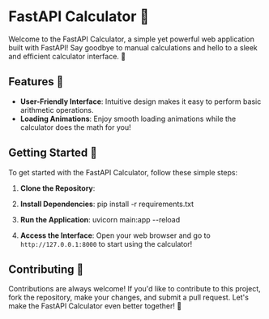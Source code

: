 # FastAPI Calculator 🧮

Welcome to the FastAPI Calculator, a simple yet powerful web application built with FastAPI! Say goodbye to manual calculations and hello to a sleek and efficient calculator interface. 🚀

## Features 🌟

- **User-Friendly Interface**: Intuitive design makes it easy to perform basic arithmetic operations.
- **Loading Animations**: Enjoy smooth loading animations while the calculator does the math for you!

## Getting Started 🚀

To get started with the FastAPI Calculator, follow these simple steps:

1. **Clone the Repository**: 

2. **Install Dependencies**: 
pip install -r requirements.txt

3. **Run the Application**:
uvicorn main:app --reload


4. **Access the Interface**: 
Open your web browser and go to `http://127.0.0.1:8000` to start using the calculator!

## Contributing 🤝

Contributions are always welcome! If you'd like to contribute to this project, fork the repository, make your changes, and submit a pull request. Let's make the FastAPI Calculator even better together! 🎉


